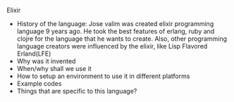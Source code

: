 Elixir

- History of the language:
  Jose valim was created elixir programming language 9 years ago. He took the best features of erlang, ruby and clojre for the language     that he wants to create. Also, other programming language creators were influenced by the elixir, like Lisp Flavored Erland(LFE)
- Why was it invented
- When/why shall we use it
- How to setup an environment to use it in different platforms
- Example codes
- Things that are specific to this language?
